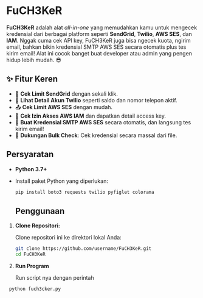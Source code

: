 # FuCH3KeR

**FuCH3KeR** adalah alat *all-in-one* yang memudahkan kamu untuk mengecek kredensial dari berbagai platform seperti **SendGrid**, **Twilio**, **AWS SES**, dan **IAM**. Nggak cuma cek API key, FuCH3KeR juga bisa ngecek kuota, ngirim email, bahkan bikin kredensial SMTP AWS SES secara otomatis plus tes kirim email! Alat ini cocok banget buat developer atau admin yang pengen hidup lebih mudah. 😎

## ✨ Fitur Keren

- 🚀 **Cek Limit SendGrid** dengan sekali klik.
- 💬 **Lihat Detail Akun Twilio** seperti saldo dan nomor telepon aktif.
- 📤 **Cek Limit AWS SES** dengan mudah.
- 🔑 **Cek Izin Akses AWS IAM** dan dapatkan detail access key.
- 📧 **Buat Kredensial SMTP AWS SES** secara otomatis, dan langsung tes kirim email!
- 📂 **Dukungan Bulk Check**: Cek kredensial secara massal dari file.
## Persyaratan

- **Python 3.7+**
- Install paket Python yang diperlukan:

  ```bash
  pip install boto3 requests twilio pyfiglet colorama
  ```
  
  ## Penggunaan

1. **Clone Repositori:**

   Clone repositori ini ke direktori lokal Anda:

   ```bash
   git clone https://github.com/username/FuCH3KeR.git
   cd FuCH3KeR
   ```
 
2. **Run Program**

   Run script nya dengan perintah
   
  ```bash
   python fuch3cker.py
   ```
